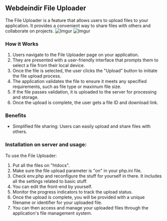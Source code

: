 ##  Webdeindir File Uploader

The File Uploader is a feature that allows users to upload files to your application. It provides a convenient way to share files with others and collaborate on projects.
![Imgur](https://imgur.com/Wdt5CZV.png)
![Imgur](https://i.imgur.com/kEg44ZE.png)

### How it Works

1. Users navigate to the File Uploader page on your application.
2. They are presented with a user-friendly interface that prompts them to select a file from their local device.
3. Once the file is selected, the user clicks the "Upload" button to initiate the file upload process.
4. The application validates the file to ensure it meets any specified requirements, such as file type or maximum file size.
5. If the file passes validation, it is uploaded to the server for processing and storage.
7. Once the upload is complete, the user gets a file ID and download link.


### Benefits
- Simplified file sharing: Users can easily upload and share files with others.

### Installation on server and usage:
To use the File Uploader:

1. Put all the files on "htdocs".
2. Make sure the file upload parameter is "on" in your php.ini file.
3. Check env.php and reconfigure the stuff for yourself in there. It includes all the settings related to basic stuff.
4. You can edit the front-end by yourself.
5. Monitor the progress indicators to track the upload status.
6. Once the upload is complete, you will be provided with a unique filename or identifier for your uploaded file.
7. You can then access and manage your uploaded files through the application's file management system.
